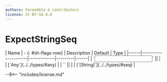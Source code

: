 ```yaml
---
authors: Formabble & contributors
license: CC-BY-SA-4.0
---
```



# ExpectStringSeq

<div class="sh-parameters" markdown="1">
| Name | - {: #sh-flags-row} | Description | Default | Type |
|------|---------------------|-------------|---------|------|
| `<input>` || | | [`Any`](../../types/#any) |
| `<output>` || | | [`[String]`](../../types/#seq) |

</div>



--8<-- "includes/license.md"

